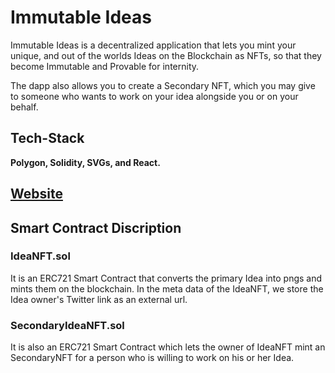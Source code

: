 
# Immutable Ideas

Immutable Ideas is a decentralized application that lets you mint your unique, and out of the worlds Ideas on the Blockchain as NFTs, so that they become Immutable and Provable for internity.

The dapp also allows you to create a Secondary NFT, which you may give to someone who wants to work on your idea alongside you or on your behalf.
## Tech-Stack

**Polygon, Solidity, SVGs, and React.**


## [Website](https://immutable-ideas-ochre.vercel.app/)
## Smart Contract Discription 

### IdeaNFT.sol
It is an ERC721 Smart Contract that converts the primary Idea into pngs and mints them on the blockchain.
In the meta data of the IdeaNFT, we store the Idea owner's Twitter link as an external url.

### SecondaryIdeaNFT.sol
It is also an ERC721 Smart Contract which lets the owner of IdeaNFT mint an SecondaryNFT for a person who is willing to work on his or her Idea.

